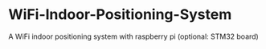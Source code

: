 # WiFi-Indoor-Positioning-System
A WiFi indoor positioning system with raspberry pi (optional: STM32 board)
